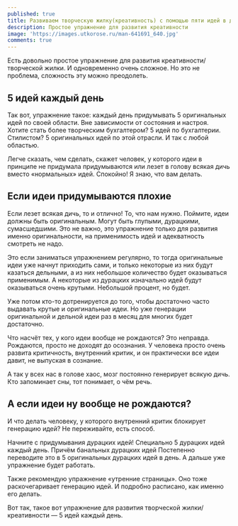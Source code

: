 ```yaml
---
published: true
title: Развиваем творческую жилку(креативность) с помощью пяти идей в день
description: Простое упражнение для развития креативности
image: 'https://images.utkorose.ru/man-641691_640.jpg'
comments: true
---
```

Есть довольно простое упражнение для развития креативности/творческой жилки. И одновременно очень сложное. Но это не проблема, сложность эту можно преодолеть.

## 5 идей каждый день

Так вот, упражнение такое: каждый день придумывать 5 оригинальных идей по своей области. Вне зависимости от состояния и настроя. Хотите стать более творческим бухгалтером? 5 идей по бухгалтерии. Стилистом? 5 оригинальных идей по этой отрасли. И так с любой областью.

Легче сказать, чем сделать, скажет человек, у которого идеи в принципе не придумала придумываются или лезет в голову всякая дичь вместо «нормальных» идей. Спокойно! Я знаю, что вам делать.

## Если идеи придумываются плохие

Если лезет всякая дичь, то и отлично! То, что нам нужно. Поймите, идеи должны быть оригинальным. Могут быть глупыми, дурацкими, сумасшедшими. Это не важно, это упражнение только для развития именно оригинальности, на применимость идей и адекватность смотреть не надо. 

Это если заниматься упражнением регулярно, то тогда оригинальные идеи уже начнут приходить сами, и только некоторые из них будут казаться дельными, а из них небольшое количество будет оказываться применимым. А некоторые из дурацких изначально идей будут оказываться очень крутыми. Небольшой процент, но будет.

Уже потом кто-то дотренируется до того, чтобы достаточно часто выдавать крутые и оригинальные идеи. Но уже генерации оригинальной и дельной идеи раз в месяц для многих будет достаточно.

Что насчёт тех, у кого идеи вообще не рождаются? Это неправда. Рождаются, просто не доходят до осознания. У человека просто очень развита критичность, внутренний критик, и он практически все идеи давит, не выпуская в сознание.

А так у всех нас в голове хаос, мозг постоянно генерирует всякую дичь. Кто запоминает сны, тот понимает, о чём речь. 

## А если идеи ну вообще не рождаются?

И что делать человеку, у которого внутренний критик блокирует генерацию идей? Не переживайте, есть способ.

Начните с придумывания дурацких идей! Специально 5 дурацких идей каждый день. Причём банальных дурацких идей  Постепенно переводите это в 5 оригинальных дурацких идей в день. А дальше уже упражнение будет работать.

Также рекомендую упражнение «утренние страницы». Оно тоже раскочегаривает генерацию идей. И подробно расписано, как именно его делать.

Вот так, такое вот упражнение для развития творческой жилки/креативности — 5 идей каждый день.
